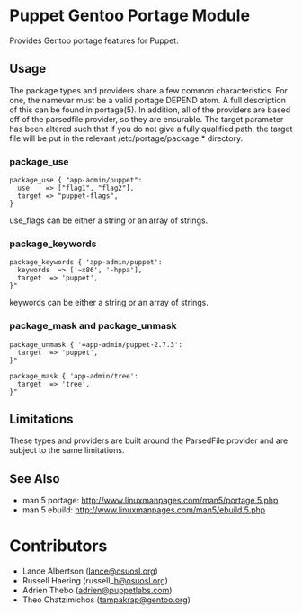 Puppet Gentoo Portage Module
============================

Provides Gentoo portage features for Puppet.

Usage
-----

The package types and providers share a few common characteristics. For one,
the namevar must be a valid portage DEPEND atom. A full description of this can
be found in portage(5). In addition, all of the providers are based off of the 
parsedfile provider, so they are ensurable. The target parameter has been
altered such that if you do not give a fully qualified path, the target file
will be put in the relevant /etc/portage/package.\* directory.

### package\_use ###

    package_use { "app-admin/puppet":
      use    => ["flag1", "flag2"],
      target => "puppet-flags",
    }

use\_flags can be either a string or an array of strings.

### package\_keywords ###

    package_keywords { 'app-admin/puppet':
      keywords  => ['~x86', '-hppa'],
      target  => 'puppet',
    }"

keywords can be either a string or an array of strings.

### package\_mask and package\_unmask ###

    package_unmask { '=app-admin/puppet-2.7.3':
      target  => 'puppet',
    }"

    package_mask { 'app-admin/tree':
      target  => 'tree',
    }"

Limitations
-----------

These types and providers are built around the ParsedFile provider and are
subject to the same limitations.

See Also
--------

  * man 5 portage: http://www.linuxmanpages.com/man5/portage.5.php
  * man 5 ebuild: http://www.linuxmanpages.com/man5/ebuild.5.php

Contributors
============

  * Lance Albertson (lance@osuosl.org)
  * Russell Haering (russell\_h@osuosl.org)
  * Adrien Thebo (adrien@puppetlabs.com)
  * Theo Chatzimichos (tampakrap@gentoo.org)


